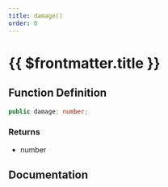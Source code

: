 ```yaml
---
title: damage()
order: 0
---
```


# {{ $frontmatter.title }}

<!--@include: ./damage_partial_header.md-->

## Function Definition

```ts
public damage: number;
```

### Returns

* number

## Documentation

<!--@include: ./damage_partial_footer.md-->
